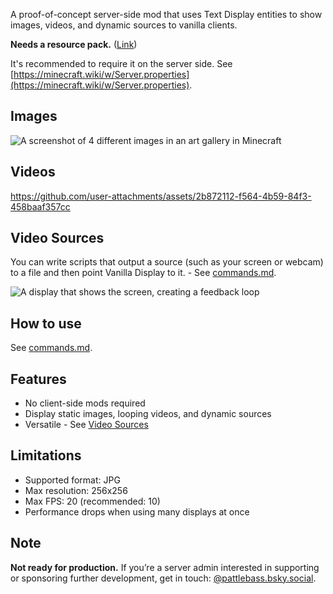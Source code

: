 A proof-of-concept server-side mod that uses Text Display entities to show images, videos, and dynamic sources to vanilla clients.

**Needs a resource pack.** ([Link](https://github.com/pattlebass/VanillaDisplay/releases/download/v1.0/VanillaDisplayFont.zip))

It's recommended to require it on the server side. See [https://minecraft.wiki/w/Server.properties](https://minecraft.wiki/w/Server.properties).

## Images
![A screenshot of 4 different images in an art gallery in Minecraft](https://cdn.modrinth.com/data/cached_images/283a556bc62d50663f5db709a8a24ec8827dbba6.jpeg)

## Videos
https://github.com/user-attachments/assets/2b872112-f564-4b59-84f3-458baaf357cc

## Video Sources
You can write scripts that output a source (such as your screen or webcam) to a file and then point Vanilla Display to it. - See [commands.md](https://github.com/pattlebass/VanillaDisplay/blob/main/docs/commands.md).

![A display that shows the screen, creating a feedback loop](https://cdn.modrinth.com/data/cached_images/81414c68d2c4eb8e80b0bc742122244e5acb64cc.jpeg)


## How to use

See [commands.md](https://github.com/pattlebass/VanillaDisplay/blob/main/docs/commands.md).

## Features

- No client-side mods required
- Display static images, looping videos, and dynamic sources
- Versatile - See [Video Sources](#Video-Sources)

## Limitations

- Supported format: JPG
- Max resolution: 256x256
- Max FPS: 20 (recommended: 10)
- Performance drops when using many displays at once

## Note

**Not ready for production.** If you’re a server admin interested in supporting or sponsoring further development, get in touch: [@pattlebass.bsky.social](https://bsky.app/profile/pattlebass.bsky.social).
